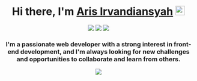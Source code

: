 <h1 align="center">Hi there, I'm <a href="https://github.com/arisirvandiansyah">Aris Irvandiansyah</a> <img src="https://media.giphy.com/media/hvRJCLFzcasrR4ia7z/giphy.gif" width="25px"></h1>

<p align="center">
  <a href="https://twitter.com/arisirvandi"><img src="https://img.shields.io/badge/Twitter-1DA1F2?style=for-the-badge&logo=twitter&logoColor=white" /></a>
  <a href="https://www.linkedin.com/in/arisirvandiansyah/"><img src="https://img.shields.io/badge/LinkedIn-0077B5?style=for-the-badge&logo=linkedin&logoColor=white" /></a>
  <a href="https://arisirvandi.vercel.app/"><img src="https://img.shields.io/badge/Portfolio-000000?style=for-the-badge&logo=github&logoColor=white" /></a>
</p>

<h3 align="center">I'm a passionate web developer with a strong interest in front-end development, and I'm always looking for new challenges and opportunities to collaborate and learn from others.</h3>

<p align="center">
<!--   <img src="https://github-readme-stats.vercel.app/api?username=arisirvandiansyah&show_icons=true&theme=dark&hide=stars,issues,prs,contribs" /> -->
  <img src="https://github-readme-stats.vercel.app/api/top-langs/?username=arisirvandiansyah&layout=compact&theme=dark" />
</p>

